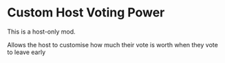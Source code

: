 # Custom Host Voting Power

This is a host-only mod.

Allows the host to customise how much their vote is worth when they vote to leave early
